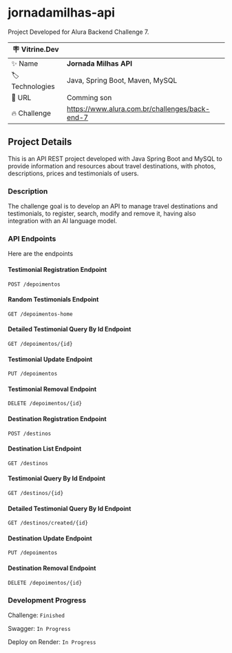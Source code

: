 # jornadamilhas-api

Project Developed for Alura Backend Challenge 7.

| :placard: Vitrine.Dev |     |
| -------------  | --- |
| :sparkles: Name        | **Jornada Milhas API**
| :label: Technologies | Java, Spring Boot, Maven, MySQL
| :rocket: URL         | Comming son
| :fire: Challenge     | https://www.alura.com.br/challenges/back-end-7

<!-- Inserir imagem com a #vitrinedev ao final do link -->
<!-- ![](https://via.placeholder.com/1200x500.png?text=imagem+lindona+do+meu+projeto#vitrinedev) -->

## Project Details

This is an API REST project developed with Java Spring Boot and MySQL to provide information and resources about travel destinations, with photos, descriptions, prices and testimonials of users.

### Description

The challenge goal is to develop an API to manage travel destinations and testimonials, to register, search, modify and remove it, having also integration with an AI language model.

### API Endpoints

Here are the endpoints

#### Testimonial Registration Endpoint

`POST /depoimentos`

#### Random Testimonials Endpoint

`GET /depoimentos-home`

#### Detailed Testimonial Query By Id Endpoint

`GET /depoimentos/{id}`

#### Testimonial Update Endpoint

`PUT /depoimentos`

#### Testimonial Removal Endpoint

`DELETE /depoimentos/{id}`

#### Destination Registration Endpoint

`POST /destinos`

#### Destination List Endpoint

`GET /destinos`

#### Testimonial Query By Id Endpoint

`GET /destinos/{id}`

#### Detailed Testimonial Query By Id Endpoint

`GET /destinos/created/{id}`

#### Destination Update Endpoint

`PUT /depoimentos`

#### Destination Removal Endpoint

`DELETE /depoimentos/{id}`

### Development Progress

Challenge: `Finished`

Swagger: `In Progress`

Deploy on Render: `In Progress`
